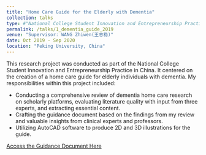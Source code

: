 ```yaml
---
title: "Home Care Guide for the Elderly with Dementia"
collection: talks
type: #"National College Student Innovation and Entrepreneurship Practice"
permalink: /talks/1_dementia_guide_2019
venue: "Supervisor: WANG Zhiwen(王志稳)"
date: Oct 2019 - Sep 2020
location: "Peking University, China"
---
```


This research project was conducted as part of the National College Student Innovation and Entrepreneurship Practice in China. It centered on the creation of a home care guide for elderly individuals with dementia. My responsibilities within this project included:
* Conducting a comprehensive review of dementia home care research on scholarly platforms, evaluating literature quality with input from three experts, and extracting essential content.
* Crafting the guidance document based on the findings from my review and valuable insights from clinical experts and professors.
* Utilizing AutoCAD software to produce 2D and 3D illustrations for the guide.

[Access the Guidance Document Here](https://github.com/YanweiJIN/yanweijin.github.io/files/Dementia_guidance.pdf)

